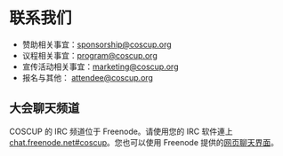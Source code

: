 # 联系我们

* 赞助相关事宜：<sponsorship@coscup.org>
* 议程相关事宜：<program@coscup.org>
* 宣传活动相关事宜：<marketing@coscup.org>
* 报名与其他： <attendee@coscup.org>

## 大会聊天频道

COSCUP 的 IRC 频道位于 Freenode。请使用您的 IRC 软件連上 [chat.freenode.net#coscup](ircs://chat.freenode.net/coscup)。您也可以使用 Freenode 提供的[网页聊天界面](https://webchat.freenode.net/?channels=coscup)。
